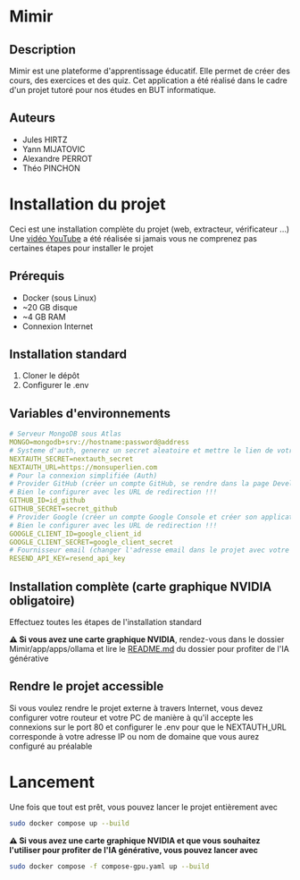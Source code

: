 # Mimir

## Description
Mimir est une plateforme d'apprentissage éducatif. Elle permet de créer des cours, des exercices et des quiz.
Cet application a été réalisé dans le cadre d'un projet tutoré pour nos études en BUT informatique.

## Auteurs
- Jules HIRTZ
- Yann MIJATOVIC
- Alexandre PERROT
- Théo PINCHON

# Installation du projet
Ceci est une installation complète du projet (web, extracteur, vérificateur ...) <br>
Une [vidéo YouTube](https://www.youtube.com/watch?v=-gFauPwwz3U) a été réalisée si jamais vous ne comprenez pas certaines étapes pour installer le projet

## Prérequis
- Docker (sous Linux)
- ~20 GB disque
- ~4 GB RAM
- Connexion Internet

## Installation standard
1. Cloner le dépôt
2. Configurer le .env

## Variables d'environnements
```yaml
# Serveur MongoDB sous Atlas
MONGO=mongodb+srv://hostname:password@address
# Systeme d'auth, generez un secret aleatoire et mettre le lien de votre site (ip ou nom de domaine)
NEXTAUTH_SECRET=nextauth_secret
NEXTAUTH_URL=https://monsuperlien.com
# Pour la connexion simplifiée (Auth)
# Provider GitHub (créer un compte GitHub, se rendre dans la page Developer et créer son application OAUTH)
# Bien le configurer avec les URL de redirection !!!
GITHUB_ID=id_github
GITHUB_SECRET=secret_github
# Provider Google (créer un compte Google Console et créer son application OAUTH)
# Bien le configurer avec les URL de redirection !!!
GOOGLE_CLIENT_ID=google_client_id
GOOGLE_CLIENT_SECRET=google_client_secret
# Fournisseur email (changer l'adresse email dans le projet avec votre propre Nom de Domaine !!!)
RESEND_API_KEY=resend_api_key
```

## Installation complète (carte graphique NVIDIA obligatoire)
Effectuez toutes les étapes de l'installation standard

**⚠️ Si vous avez une carte graphique NVIDIA**, rendez-vous dans le dossier Mimir/app/apps/ollama
et lire le [README.md](https://github.com/wartt88/Mimir/blob/main/app/apps/ollama/README.md) du dossier pour profiter
de l'IA générative

## Rendre le projet accessible
Si vous voulez rendre le projet externe à travers Internet, vous devez configurer votre routeur et votre PC de manière
à qu'il accepte les connexions sur le port 80 et configurer le .env pour que le NEXTAUTH_URL corresponde à votre
adresse IP ou nom de domaine que vous aurez configuré au préalable

# Lancement
Une fois que tout est prêt, vous pouvez lancer le projet entièrement avec
```bash
sudo docker compose up --build
```

**⚠️ Si vous avez une carte graphique NVIDIA et que vous souhaitez l'utiliser pour profiter de l'IA générative,
vous pouvez lancer avec**
```bash
sudo docker compose -f compose-gpu.yaml up --build
```